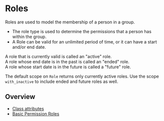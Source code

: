 # Roles

Roles are used to model the membership of a person in a group. 
* The role type is used to determine  the permissions that a person has within the group.
* A Role can be valid for an unlimited period of time, or it can have a start and/or end date.

A role that is currently valid is called an "active" role.  
A role whose end date is in the past is called an "ended" role.  
A role whose start date is in the future is called a "future" role.

The default scope on `Role` returns only currently active roles. Use the scope `with_inactive`
to include ended and future roles as well.

## Overview
* [Class attributes](class_attributes.md)
* [Basic Permission Roles](basic_permission_roles.md)
